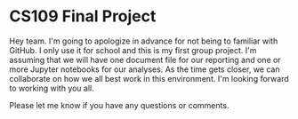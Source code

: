 # CS109 Final Project

Hey team. I'm going to apologize in advance for not being to familiar with GitHub. I only use it for school and this is my first group project. I'm assuming that we will have one document file for our reporting and one or more Jupyter notebooks for our analyses. As the time gets closer, we can collaborate on how we all best work in this environment. I'm looking forward to working with you all.

Please let me know if you have any questions or comments.
